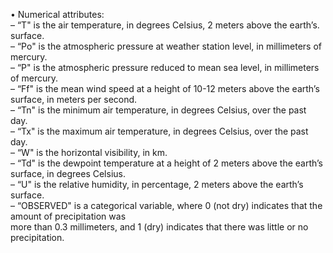 • Numerical attributes:  
– “T" is the air temperature, in degrees Celsius, 2 meters above the earth’s. surface.  
– “Po" is the atmospheric pressure at weather station level, in millimeters of mercury.  
– “P" is the atmospheric pressure reduced to mean sea level, in millimeters of mercury.  
– “Ff" is the mean wind speed at a height of 10-12 meters above the earth’s surface, in meters per second.  
– “Tn" is the minimum air temperature, in degrees Celsius, over the past day.  
– “Tx" is the maximum air temperature, in degrees Celsius, over the past day.  
– “W" is the horizontal visibility, in km.  
– “Td" is the dewpoint temperature at a height of 2 meters above the earth’s surface, in degrees Celsius.  
– “U" is the relative humidity, in percentage, 2 meters above the earth’s surface.  
– “OBSERVED" is a categorical variable, where 0 (not dry) indicates that the amount of precipitation was  
more than 0.3 millimeters, and 1 (dry) indicates that there was little or no precipitation.  
